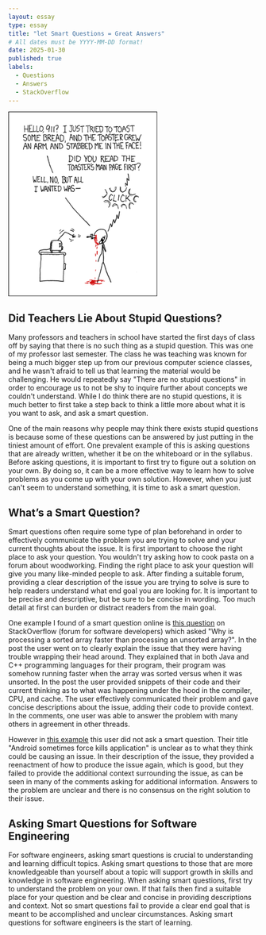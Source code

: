 ```yaml
---
layout: essay
type: essay
title: "let Smart Questions = Great Answers"
# All dates must be YYYY-MM-DD format!
date: 2025-01-30
published: true
labels:
  - Questions
  - Answers
  - StackOverflow
---
```


<img width="300px" class="rounded float-start pe-4" src="../img/smart-questions/rtfm.png">

## Did Teachers Lie About Stupid Questions?
Many professors and teachers in school have started the first days of class off by saying that there is no such thing as a stupid question. This was one of my professor last semester. The class he was teaching was known for being a much bigger step up from our previous computer science classes, and he wasn't afraid to tell us that learning the material would be challenging. He would repeatedly say "There are no stupid questions" in order to encourage us to not be shy to inquire further about concepts we couldn't understand. While I do think there are no stupid questions, it is much better to first take a step back to think a little more about what it is you want to ask, and ask a smart question.

One of the main reasons why people may think there exists stupid questions is because some of these questions can be answered by just putting in the tiniest amount of effort. One prevalent example of this is asking questions that are already written, whether it be on the whiteboard or in the syllabus. Before asking questions, it is important to first try to figure out a solution on your own. By doing so, it can be a more effective way to learn how to solve problems as you come up with your own solution. However, when you just can't seem to understand something, it is time to ask a smart question. 

## What’s a Smart Question?
Smart questions often require some type of plan beforehand in order to effectively communicate the problem you are trying to solve and your current thoughts about the issue. It is first important to choose the right place to ask your question. You wouldn't try asking how to cook pasta on a forum about woodworking. Finding the right place to ask your question will give you many like-minded people to ask. After finding a suitable forum, providing a clear description of the issue you are trying to solve is sure to help readers understand what end goal you are looking for. It is important to be precise and descriptive, but be sure to be concise in wording. Too much detail at first can burden or distract readers from the main goal. 

One example I found of a smart question online is [this question](https://stackoverflow.com/questions/11227809/why-is-processing-a-sorted-array-faster-than-processing-an-unsorted-array) on StackOverflow (forum for software developers) which asked "Why is processing a sorted array faster than processing an unsorted array?". In the post the user went on to clearly explain the issue that they were having trouble wrapping their head around. They explained that in both Java and C++ programming languages for their program, their program was somehow running faster when the array was sorted versus when it was unsorted. In the post the user provided snippets of their code and their current thinking as to what was happening under the hood in the compiler, CPU, and cache. The user effectively communicated their problem and gave concise descriptions about the issue, adding their code to provide context. In the comments, one user was able to answer the problem with many others in agreement in other threads.

However in [this example](https://stackoverflow.com/questions/35181785/android-sometimes-force-kills-application) this user did not ask a smart question. Their title "Android sometimes force kills application" is unclear as to what they think could be causing an issue. In their description of the issue, they provided a reenactment of how to produce the issue again, which is good, but they failed to provide the additional context surrounding the issue, as can be seen in many of the comments asking for additional information. Answers to the problem are unclear and there is no consensus on the right solution to their issue.

## Asking Smart Questions for Software Engineering
For software engineers, asking smart questions is crucial to understanding and learning difficult topics. Asking smart questions to those that are more knowledgeable than yourself about a topic will support growth in skills and knowledge in software engineering. When asking smart questions, first try to understand the problem on your own. If that fails then find a suitable place for your question and be clear and concise in providing descriptions and context. Not so smart questions fail to provide a clear end goal that is meant to be accomplished and unclear circumstances. Asking smart questions for software engineers is the start of learning.

